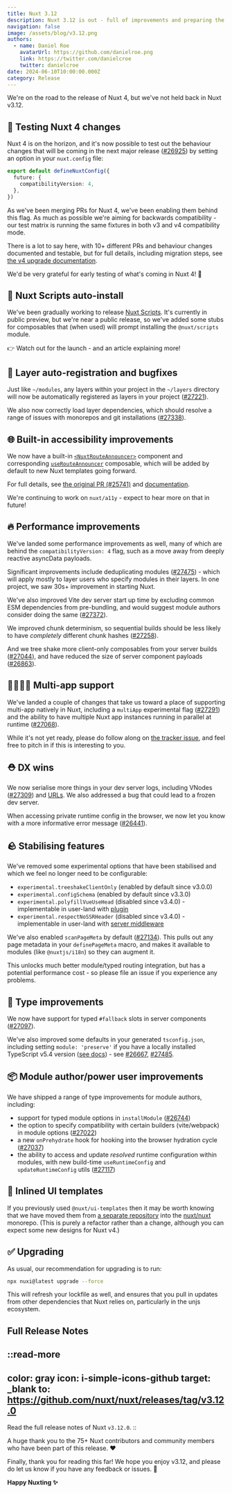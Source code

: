 ```yaml
---
title: Nuxt 3.12
description: Nuxt 3.12 is out - full of improvements and preparing the way for Nuxt 4!
navigation: false
image: /assets/blog/v3.12.png
authors:
  - name: Daniel Roe
    avatarUrl: https://github.com/danielroe.png
    link: https://twitter.com/danielcroe
    twitter: danielcroe
date: 2024-06-10T10:00:00.000Z
category: Release
---
```


We're on the road to the release of Nuxt 4, but we've not held back in Nuxt v3.12.

## 🚀 Testing Nuxt 4 changes

Nuxt 4 is on the horizon, and it's now possible to test out the behaviour changes that will be coming in the next major release ([#26925](https://github.com/nuxt/nuxt/pull/26925)) by setting an option in your `nuxt.config` file:

```ts
export default defineNuxtConfig({
  future: {
    compatibilityVersion: 4,
  },
})
```

As we've been merging PRs for Nuxt 4, we've been enabling them behind this flag. As much as possible we're aiming for backwards compatibility - our test matrix is running the same fixtures in both v3 and v4 compatibility mode.

There is a lot to say here, with 10+ different PRs and behaviour changes documented and testable, but for full details, including migration steps, see [the v4 upgrade documentation](/docs/getting-started/upgrade#testing-nuxt-4).

We'd be very grateful for early testing of what's coming in Nuxt 4! 🙏

## 📜 Nuxt Scripts auto-install

We've been gradually working to release [Nuxt Scripts](https://scripts.nuxt.com/). It's currently in public preview, but we're near a public release, so we've added some stubs for composables that (when used) will prompt installing the `@nuxt/scripts` module.

👉 Watch out for the launch - and an article explaining more!

## 🌈 Layer auto-registration and bugfixes

Just like `~/modules`, any layers within your project in the `~/layers` directory will now be automatically registered as layers in your project ([#27221](https://github.com/nuxt/nuxt/pull/27221)).

We also now correctly load layer dependencies, which should resolve a range of issues with monorepos and git installations ([#27338](https://github.com/nuxt/nuxt/pull/27338)).

## 🌐 Built-in accessibility improvements

We now have a built-in [`<NuxtRouteAnnouncer>`](/docs/api/components/nuxt-route-announcer) component and corresponding [`useRouteAnnouncer`](/docs/api/composables/use-route-announcer) composable, which will be added by default to new Nuxt templates going forward.

For full details, see [the original PR (#25741)](https://github.com/nuxt/nuxt/pull/25741) and [documentation](/docs/api/components/nuxt-route-announcer).

We're continuing to work on `nuxt/a11y` - expect to hear more on that in future!

## 🔥 Performance improvements

We've landed some performance improvements as well, many of which are behind the `compatibilityVersion: 4` flag, such as a move away from deeply reactive asyncData payloads.

Significant improvements include deduplicating modules ([#27475](https://github.com/nuxt/nuxt/pull/27475)) - which will apply mostly to layer users who specify modules in their layers. In one project, we saw 30s+ improvement in starting Nuxt.

We've also improved Vite dev server start up time by excluding common ESM dependencies from pre-bundling, and would suggest module authors consider doing the same ([#27372](https://github.com/nuxt/nuxt/pull/27372)).

We improved chunk determinism, so sequential builds should be less likely to have _completely_ different chunk hashes ([#27258](https://github.com/nuxt/nuxt/pull/27258)).

And we tree shake more client-only composables from your server builds ([#27044](https://github.com/nuxt/nuxt/pull/27044)), and have reduced the size of server component payloads ([#26863](https://github.com/nuxt/nuxt/pull/26863)).

## 👨‍👩‍👧‍👦 Multi-app support

We've landed a couple of changes that take us toward a place of supporting multi-app natively in Nuxt, including a `multiApp` experimental flag ([#27291](https://github.com/nuxt/nuxt/pull/27291)) and the ability to have multiple Nuxt app instances running in parallel at runtime ([#27068](https://github.com/nuxt/nuxt/pull/27068)).

While it's not yet ready, please do follow along on [the tracker issue](https://github.com/nuxt/nuxt/issues/21635), and feel free to pitch in if this is interesting to you.

## ⛑️ DX wins

We now serialise more things in your dev server logs, including VNodes ([#27309](https://github.com/nuxt/nuxt/pull/27309)) and [URLs](https://github.com/nuxt/nuxt/commit/a549b46e9). We also addressed a bug that could lead to a frozen dev server.

When accessing private runtime config in the browser, we now let you know with a more informative error message ([#26441](https://github.com/nuxt/nuxt/pull/26441)).

## 🪨 Stabilising features

We've removed some experimental options that have been stabilised and which we feel no longer need to be configurable:

- `experimental.treeshakeClientOnly` (enabled by default since v3.0.0)
- `experimental.configSchema` (enabled by default since v3.3.0)
- `experimental.polyfillVueUseHead` (disabled since v3.4.0) - implementable in user-land with [plugin](https://github.com/nuxt/nuxt/blob/f209158352b09d1986aa320e29ff36353b91c358/packages/nuxt/src/head/runtime/plugins/vueuse-head-polyfill.ts#L10-L11)
- `experimental.respectNoSSRHeader` (disabled since v3.4.0) - implementable in user-land with [server middleware](https://github.com/nuxt/nuxt/blob/c660b39447f0d5b8790c0826092638d321cd6821/packages/nuxt/src/core/runtime/nitro/no-ssr.ts#L8-L9)

We've also enabled `scanPageMeta` by default ([#27134](https://github.com/nuxt/nuxt/pull/27134)). This pulls out any page metadata in your `definePageMeta` macro, and makes it available to modules (like `@nuxtjs/i18n`) so they can augment it.

This unlocks much better module/typed routing integration, but has a potential performance cost - so please file an issue if you experience any problems.

## 💪 Type improvements

We now have support for typed `#fallback` slots in server components ([#27097](https://github.com/nuxt/nuxt/pull/27097)).

We've also improved some defaults in your generated `tsconfig.json`, including setting `module: 'preserve'` if you have a locally installed TypeScript v5.4 version ([see docs](https://www.typescriptlang.org/tsconfig/#preserve)) - see [#26667](https://github.com/nuxt/nuxt/pull/26667), [#27485](https://github.com/nuxt/nuxt/pull/27485).

## 📦 Module author/power user improvements

We have shipped a range of type improvements for module authors, including:

- support for typed module options in `installModule` ([#26744](https://github.com/nuxt/nuxt/pull/26744))
- the option to specify compatibility with certain builders (vite/webpack) in module options ([#27022](https://github.com/nuxt/nuxt/pull/27022))
- a new `onPrehydrate` hook for hooking into the browser hydration cycle ([#27037](https://github.com/nuxt/nuxt/pull/27037))
- the ability to access and update _resolved_ runtime configuration within modules, with new build-time `useRuntimeConfig` and `updateRuntimeConfig` utils ([#27117](https://github.com/nuxt/nuxt/pull/27117))

## 🎨 Inlined UI templates

If you previously used `@nuxt/ui-templates` then it may be worth knowing that we have moved them from [a separate repository](https://github.com/nuxt/ui-templates) into the [nuxt/nuxt](https://github.com/nuxt/nuxt) monorepo. (This is purely a refactor rather than a change, although you can expect some new designs for Nuxt v4.)

## ✅ Upgrading

As usual, our recommendation for upgrading is to run:

```sh
npx nuxi@latest upgrade --force
```

This will refresh your lockfile as well, and ensures that you pull in updates from other dependencies that Nuxt relies on, particularly in the unjs ecosystem.

## Full Release Notes

::read-more
---
color: gray
icon: i-simple-icons-github
target: _blank
to: https://github.com/nuxt/nuxt/releases/tag/v3.12.0
---
Read the full release notes of Nuxt `v3.12.0`.
::

A huge thank you to the 75+ Nuxt contributors and community members who have been part of this release. ❤️

Finally, thank you for reading this far! We hope you enjoy v3.12, and please do let us know if you have any feedback or issues. 🙏

**Happy Nuxting ✨**
